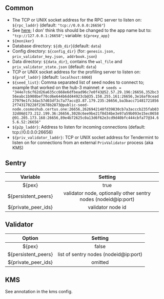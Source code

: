 ## Common
- The TCP or UNIX socket address for the RPC server to listen on:
`${rpc_laddr}` (default: `"tcp://0.0.0.0:26656"`)
- See [here](https://github.com/mmmh-studio/validator/pull/18#discussion_r381937336); I don' think this should be changed to the app name but to:
`"tcp://127.0.0.1:26658"`; variable: `${proxy_app}`
- `${moniker}`
- Database directory: `${db_dir}`(default: `data`)
- Config directory: `${config_dir}` (for: `genesis.json, priv_validator_key.json, addrbook.json`)
- Data directory: `${data_dir}`, contains the `wal_file` and `priv_validator_state.json` (default: `data`)
- TCP or UNIX socket address for the profiling server to listen on: `${prof_laddr}` (default: `localhost:6060`)
- `${seed_list}`:  Comma separated list of seed nodes to connect to; example that worked on the hub-3 mainnet:
`# seeds = "344e7c6cf62d26a635cc668e6dfbead96c7e0f43@52.57.29.196:26656,352bc356eabc1b908bef70cd6e644b6dd44923cb@35.158.255.161:26656,3e16af0cead27979e1fc3dac57d03df3c7a77acc@3.87.179.235:26656,ba3bacc714817218562f743178228f23678b2873@public-seed-node.cosmoshub.certus.one:26656,2626942148fd39830cb7a3acccb235fab0332d86@173.212.199.36:26656,3028c6ee9be21f0d34be3e97a59b093e15ec0658@91.205.173.168:26656,89e4b72625c0a13d6f62e3cd9d40bfc444cbfa77@34.65.6.52:26656"`
- `${p2p_laddr}`: Address to listen for incoming connections (default: tcp://0.0.0.0:26656)
- `${priv_validator_laddr}`: TCP or UNIX socket address for Tendermint to listen on for connections from an external `PrivValidator` process (aka KMS) 


## Sentry

| Variable | Setting|
|:---------:|:--------:|
| ${pex}               | true |
| ${persistent_peers}  | validator node, optionally other sentry nodes (nodeid@ip:port)|
| ${private_peer_ids}  | validator node id |

## Validator

| Option | Setting|
|:---------:|:--------:|
| ${pex}	           | false | 
| ${persistent_peers} | list of sentry nodes (nodeid@ip:port)|
| ${private_peer_ids} | omitted | 

## KMS

See annotation in the kms config.
